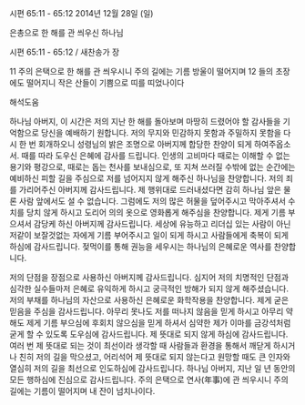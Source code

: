 시편 65:11 - 65:12 
2014년 12월 28일 (일)

은총으로 한 해를 관 씌우신 하나님



시편 65:11 - 65:12 / 새찬송가  장


11 주의 은택으로 한 해를 관 씌우시니 주의 길에는 기름 방울이 떨어지며 12 들의 초장에도 떨어지니 작은 산들이 기쁨으로 띠를 띠었나이다

해석도움





하나님 아버지, 이 시간은 저의 지난 한 해를 돌아보며 마땅히 드렸어야 할 감사들을 기억함으로 당신을 예배하기 원합니다. 저의 무지와 민감하지 못함과 주밀하지 못함을 다시 한 번 회개하오니 성령님의 밝은 조명으로 아버지께 합당한 찬양이 되게 하여주옵소서.
때를 따라 도우신 은혜에 감사를 드립니다. 인생의 고비마다 때로는 이해할 수 없는 용기와 평강으로, 때로는 돕는 천사를 보내심으로, 또 지쳐 쓰러질 수밖에 없는 순간에는 예비하신 피할 길을 주심으로 저를 넘어지지 않게 해주신 하나님을 찬양합니다.
저의 죄를 가리어주신 아버지께 감사드립니다. 제 행위대로 드러내셨다면 감히 하나님 앞은 물론 사람 앞에서도 설 수 없습니다. 그럼에도 저의 많은 허물을 덮어주시고 막아주셔서 수치를 당치 않게 하시고 도리어 의의 옷으로 영화롭게 해주심을 찬양합니다.
제게 기름 부으셔서 감당케 하신 아버지께 감사드립니다. 세상에 유능하고 리더십 있는 사람이 아닌 저같이 보잘것없는 자에게 기름 부어주시고 일이 되게 하시고 사람들에게 축복이 되게 하심에 감사드립니다. 젖먹이를 통해 권능을 세우시는 하나님의 은혜로운 역사를 찬양합니다. 

저의 단점을 장점으로 사용하신 아버지께 감사드립니다. 심지어 저의 치명적인 단점과 심각한 실수들마저 은혜로 유익하게 하시고 궁극적인 방해가 되지 않게 해주셨습니다. 저의 부채를 하나님의 자산으로 사용하신 은혜로운 화학작용을 찬양합니다.
제게 굳은 믿음을 주심을 감사드립니다. 아무리 못나도 저를 떠나지 않음을 믿게 하시고 아무리 약해도 제게 기름 부으심에 후회치 않으심을 믿게 하셔서 심약한 제가 이마를 금강석처럼 굳게 할 수 있도록 도우심에 감사드립니다.
제 뜻대로 되지 않게 하심에 감사드립니다. 여러 번 제 뜻대로 되는 것이 최선이라 생각할 때 사람들과 환경을 통해서 깨닫게 하시거나 친히 저의 길을 막으셨고, 어리석어 제 뜻대로 되지 않는다고 원망할 때도 큰 인자와 열심히 저의 길을 최선으로 인도하심에 감사드립니다.
하나님 아버지, 지난 일 년 동안의 모든 행하심에 진심으로 감사드립니다. 주의 은택으로 연사(年事)에 관 씌우시니 주의 길에는 기름이 떨어지며 내 잔이 넘치나이다.